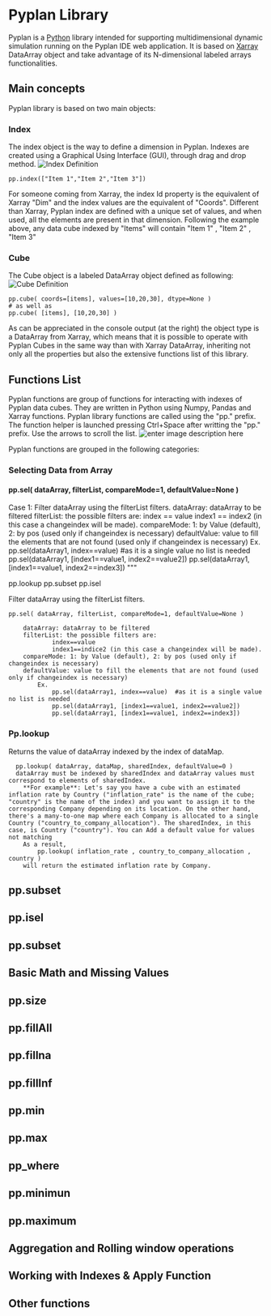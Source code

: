 
# **Pyplan Library**

Pyplan is a [Python](https://www.python.org/) library intended for supporting multidimensional dynamic simulation running on the Pyplan IDE web application. It is based on [Xarray](http://xarray.pydata.org/) DataArray object and take advantage of its N-dimensional labeled arrays functionalities.

## Main concepts
Pyplan library is based on two main objects:

### Index
The index object is the way to define a dimension in Pyplan. Indexes are created using a Graphical Using Interface (GUI), through drag and drop method.
![Index Definition](http://img.pyplan.org/Pyplan_library_index_definition.png)

    pp.index(["Item 1","Item 2","Item 3"])

For someone coming from Xarray, the index Id property is the equivalent of Xarray "Dim" and the index values are the equivalent of "Coords".
Different than Xarray, Pyplan index are defined with a unique set of values, and when used, all the elements are present in that dimension.
Following the example above, any data cube indexed by "Items" will contain "Item 1" , "Item 2" , "Item 3"

### Cube
The Cube object is a labeled DataArray object defined as following:
![Cube Definition](http://img.pyplan.org/Pyplan_library_cube_definition.png)

    pp.cube( coords=[items], values=[10,20,30], dtype=None )
    # as well as
    pp.cube( [items], [10,20,30] )
As can be appreciated in the console output (at the right) the object type is a DataArray from Xarray, which means that it is possible to operate with Pyplan Cubes in the same way than with Xarray DataArray, inheriting not only all the properties but also the extensive functions list of this library. 

## Functions List
Pyplan functions are group of functions for interacting with indexes of Pyplan data cubes. They are written in Python using Numpy, Pandas and Xarray functions.
Pyplan library functions are called using the "pp." prefix. The function helper is launched pressing Ctrl+Space after writting the "pp." prefix. Use the arrows to scroll the list.
![enter image description here](http://img.pyplan.org/Pyplan_library_pp.png)

Pyplan functions are grouped in the following categories:
### Selecting Data from Array

#### pp.sel( dataArray, filterList, compareMode=1, defaultValue=None )
Case 1: Filter dataArray using the filterList filters. 
dataArray: dataArray to be filtered
filterList: the possible filters are:
            index == value
            index1 == index2 (in this case a changeindex will be made).
    compareMode: 1: by Value (default), 2: by pos (used only if changeindex is necessary)
    defaultValue: value to fill the elements that are not found (used only if changeindex is necessary) 
        Ex.
                pp.sel(dataArray1, index==value)  #as it is a single value no list is needed
                pp.sel(dataArray1, [index1==value1, index2==value2])
                pp.sel(dataArray1, [index1==value1, index2==index3])
        """

pp.lookup
pp.subset
pp.isel

Filter dataArray using the filterList filters. 
    

    pp.sel( dataArray, filterList, compareMode=1, defaultValue=None )
            
        dataArray: dataArray to be filtered
        filterList: the possible filters are:
                index==value
                index1==indice2 (in this case a changeindex will be made).
        compareMode: 1: by Value (default), 2: by pos (used only if changeindex is necessary)
        defaultValue: value to fill the elements that are not found (used only if changeindex is necessary) 
            Ex.
                pp.sel(dataArray1, index==value)  #as it is a single value no list is needed
                pp.sel(dataArray1, [index1==value1, index2==value2])
                pp.sel(dataArray1, [index1==value1, index2==index3])

### Pp.lookup
Returns the value of dataArray indexed by the index of dataMap.
  
      pp.lookup( dataArray, dataMap, sharedIndex, defaultValue=0 )
      dataArray must be indexed by sharedIndex and dataArray values must correspond to elements of sharedIndex.
        **For example**: Let's say you have a cube with an estimated inflation rate by Country ("inflation_rate" is the name of the cube; "country" is the name of the index) and you want to assign it to the corresponding Company depending on its location. On the other hand, there's a many-to-one map where each Company is allocated to a single Country ("country_to_company_allocation"). The sharedIndex, in this case, is Country ("country"). You can Add a default value for values not matching
        As a result, 
            pp.lookup( inflation_rate , country_to_company_allocation , country )
        will return the estimated inflation rate by Company.
 ## pp.subset

## pp.isel 
## pp.subset
## Basic Math and Missing Values
## pp.size

## pp.fillAll

## pp.fillna

## pp.fillInf

## pp.min

## pp.max

## pp_where

## pp.minimun

## pp.maximum
## Aggregation and Rolling window operations

## Working with Indexes & Apply Function

## Other functions
  
<!--stackedit_data:
eyJoaXN0b3J5IjpbMjYyNzU1MzM4LC0yMDE5OTY5OTgzLC0yND
c4NDU5NDYsLTE1OTQyNTQ0ODksOTA4NzUyMjcwLC00MzQ5Njgw
MjQsLTEzMTcwNjE3MzEsLTE4MzQ3MjIyODgsOTcyOTcxOTk2LC
0yMTM1NzIyNjg4LDExMTg3NDkwNjYsNDk0Mjg1NDU5LDExNjI4
MzgyOTQsLTEwMDc0OTIzNzgsLTQwNjczNTIzOCwxNjcxMTk2NT
A2LDEwMDE5NDI4MTQsLTQ0NTcwNjAzMCwtNzYxODI2MzM1LC0x
OTY4NjY1MzMyXX0=
-->